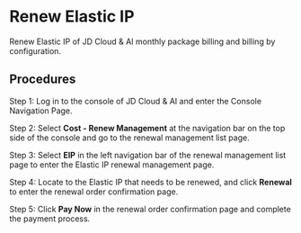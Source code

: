 # Renew Elastic IP

Renew Elastic IP of JD Cloud & AI monthly package billing and billing by configuration.

## Procedures

Step 1: Log in to the console of JD Cloud & AI and enter the Console Navigation Page.

Step 2: Select **Cost - Renew Management** at the navigation bar on the top side of the console and go to the renewal management list page.

Step 3: Select **EIP** in the left navigation bar of the renewal management list page to enter the Elastic IP renewal management page.

Step 4: Locate to the Elastic IP that needs to be renewed, and click **Renewal** to enter the renewal order confirmation page.

Step 5: Click **Pay Now** in the renewal order confirmation page and complete the payment process.

